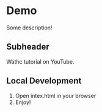 # Demo

Some description!

## Subheader

Wathc tutorial on YouTube.

## Local Development

1. Open intex.html in your browser
2. Enjoy!